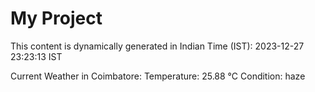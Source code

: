 # My Project

This content is dynamically generated in Indian Time (IST): 2023-12-27 23:23:13 IST


Current Weather in Coimbatore:
Temperature: 25.88 °C
Condition: haze
